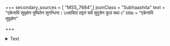 +++
secondary_sources = [ "MSS_7684",]
jsonClass = "Subhaashita"
text = "एकेनापि सुवृक्षेण पुष्पितेन सुगन्धिना।  \nवासितं तद्वनं सर्वं सुपुत्रेण कुलं यथा॥"
title = "एकेनापि सुवृक्षेण"

+++

<details><summary>Text</summary>

एकेनापि सुवृक्षेण पुष्पितेन सुगन्धिना।  
वासितं तद्वनं सर्वं सुपुत्रेण कुलं यथा॥
</details>
